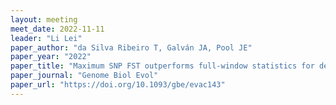 ```yaml
---
layout: meeting
meet_date: 2022-11-11
leader: "Li Lei"
paper_author: "da Silva Ribeiro T, Galván JA, Pool JE"
paper_year: "2022"
paper_title: "Maximum SNP FST outperforms full-window statistics for detecting soft sweeps in local adaptation"
paper_journal: "Genome Biol Evol"
paper_url: "https://doi.org/10.1093/gbe/evac143"
---
```

